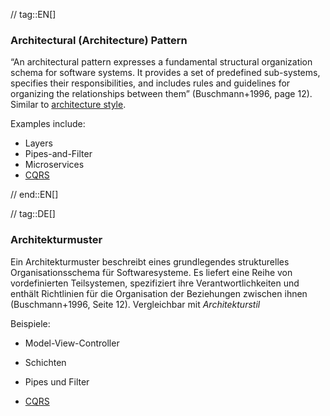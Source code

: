 // tag::EN[]
### Architectural (Architecture) Pattern

“An architectural pattern expresses a fundamental structural organization schema for software systems. It provides a set of predefined sub-systems, specifies their responsibilities, and includes rules and guidelines for organizing the relationships between them” (Buschmann+1996, page 12). Similar to [architecture style](#term-architecture-style).

Examples include:

* Layers
* Pipes-and-Filter
* Microservices
* [CQRS](#term-cqrs)


// end::EN[]

// tag::DE[]
### Architekturmuster

Ein Architekturmuster beschreibt eines grundlegendes strukturelles
Organisationsschema für Softwaresysteme. Es liefert eine Reihe von
vordefinierten Teilsystemen, spezifiziert ihre Verantwortlichkeiten
und enthält Richtlinien für die Organisation der Beziehungen zwischen
ihnen (Buschmann+1996, Seite 12). Vergleichbar mit *Architekturstil*

Beispiele:

-   Model-View-Controller

-   Schichten

-   Pipes und Filter

-   [CQRS](#term-cqrs)
